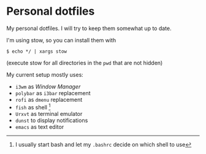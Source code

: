# Personal dotfiles

My personal dotfiles. I will try to keep them somewhat up to date.

I'm using stow, so you can install them with

```
$ echo */ | xargs stow
```

(execute stow for all directories in the `pwd` that are not hidden)

My current setup mostly uses:

 * `i3wm` as *Window Manager*
 * `polybar` as `i3bar` replacement
 * `rofi` as `dmenu` replacement
 * `fish` as shell [^1]
 * `Urxvt` as terminal emulator
 * `dunst` to display notifications
 * `emacs` as text editor
 
[^1]: I usually start bash and let my `.bashrc` decide on which shell
    to use
